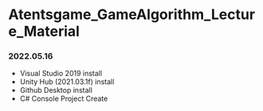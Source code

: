 # Atentsgame_GameAlgorithm_Lecture_Material

### 2022.05.16
- Visual Studio 2019 install
- Unity Hub (2021.03.1f) install
- Github Desktop install
- C# Console Project Create
